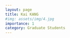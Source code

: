```yaml
---
layout: page
title: Kai KANG
#img: assets/img/4.jpg
importance: 1
category: Graduate Students
---
```

